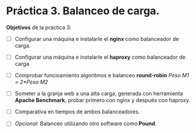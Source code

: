 # Práctica 3. Balanceo de carga.

**Objetivos** de la práctica 3:

- [ ] Configurar una máquina e instalarle el **nginx** como balanceador de carga.
- [ ] Configurar una máquina e instalarle el **haproxy** como balanceador de carga.
- [ ] Comprobar funcioamiento algoritmos e balanceo **round-robin** _Peso M1 = 2*Peso M2_
- [ ] Someter a la granja web a una alta carga, generada con herramienta **Apache Benchmark**, probar primero con nginx y después con haproxy.
- [ ] Comparativa en tiempos de ambos balanceadores.
- [ ] _Opcional_: Balanceo utilizando otro software como **Pound**.

